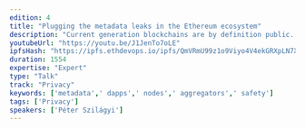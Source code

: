 ```yaml
---
edition: 4
title: "Plugging the metadata leaks in the Ethereum ecosystem"
description: "Current generation blockchains are by definition public... but how much public is too public? There is ample research going into making transactions private, hiding users' balances and computing verifiably off chain. However, nobody really focuses on the alarming amount of metadata we leave behind us with every one of our chain, explorer and/or dapp interactions. Even running our own nodes can expose a lot more about us to the world than most people realize or would feel confident with. In this talk I'd like to highlight some of the issues I see around metadata privacy within the Ethereum ecosystem, how those seemingly innocuous data leaks could be amassed and abused by aggregating actors and what we collectively might try to do to protect our users and the safety of our community members in the coming years."
youtubeUrl: "https://youtu.be/J1JenTo7oLE"
ipfsHash: "https://ipfs.ethdevops.io/ipfs/QmVRmU99z1o9Viyo4V4ekGRXpLN7XhjrmdCeHfy1MaUN4n?filename=Plugging_the_metadata_leaks_in_the_Ethereum_ecosystem_by_Peter_Szilagyi_Devcon4-J1JenTo7oLE.mp4"
duration: 1554
expertise: "Expert"
type: "Talk"
track: "Privacy"
keywords: ['metadata',' dapps',' nodes',' aggregators',' safety']
tags: ['Privacy']
speakers: ['Péter Szilágyi']
---
```

